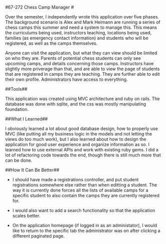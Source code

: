 #67-272 Chess Camp Manager #

Over the semester, I independently wrote this application over five phases. The background scenario is Alex and Mark Heimann are running a series of chess camps this summer and need a system to manage this. This means the curriculums being used, instructors teaching, locations being used, families (as emergency contact information) and students who will be registered, as well as the camps themselves. 

Anyone can visit the application, but what they can view should be limited on who they are. Parents of potential chess students can only see upcoming camps, and details concerning those camps. Instructors have slightly more priverage than that, and are able to view the page of students that are registered in camps they are teaching. They are further able to edit their own profile. Administrators have access to everything.

##Tools##

This application was created using MVC architecture and ruby on rails. The database was done with sqlite, and the css was mostly manipulating foundation.


##What I Learned##

I obviously learned a lot about good database design, how to properly use MVC (like putting all my business logic in the models and not letting the views do too much work), but I also learned about how to design the application for good user experience and organize information as so. I learned how to use external APIs and work with existing ruby gems. I did a lot of refactoring code towards the end, though there is still much more that can be done.


##How It Can Be Better##

- I should have made a registrations controller, and put student registrations somewhere else rather than when editting a student. The way it is currently done forces all the lists of available camps for a specific student to also contain the camps they are currently registered for.

- I would also want to add a search functionality so that the application scales better.

- On the application homepage (if logged in as an administator), I would like to return to the specific tab the administrator was on after clicking a different paginated page.